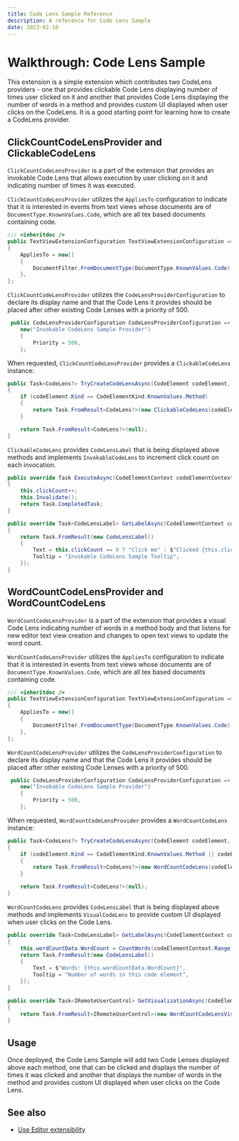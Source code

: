 ```yaml
---
title: Code Lens Sample Reference
description: A reference for Code Lens Sample
date: 2023-02-10
---
```


# Walkthrough: Code Lens Sample

This extension is a simple extension which contributes two CodeLens providers - one that provides clickable Code Lens displaying number of times user clicked on it and another that provides Code Lens displaying the number of words in a method and provides custom UI displayed when user clicks on the CodeLens. It is a good starting point for learning how to create a CodeLens provider.

## ClickCountCodeLensProvider and ClickableCodeLens

`ClickCountCodeLensProvider` is a part of the extension that provides an invokable Code Lens that allows execution by user clicking on it and indicating number of times it was executed.

`ClickCountCodeLensProvider` utilizes the `AppliesTo` configuration to indicate that it is interested in events from text views whose documents are of `DocumentType.KnownValues.Code`, which are all tex based documents containing code.

```csharp
/// <inheritdoc />
public TextViewExtensionConfiguration TextViewExtensionConfiguration => new()
{
    AppliesTo = new[]
    {
        DocumentFilter.FromDocumentType(DocumentType.KnownValues.Code),
    },
};
```

`ClickCountCodeLensProvider` utilizes the `CodeLensProviderConfiguration` to declare its display name and that the Code Lens it provides should be placed after other existing Code Lenses with a priority of 500.

```csharp
 public CodeLensProviderConfiguration CodeLensProviderConfiguration =>
    new("Invokable CodeLens Sample Provider")
    {
        Priority = 500,
    };
```

When requested, `ClickCountCodeLensProvider` provides a `ClickableCodeLens` instance:

```csharp
public Task<CodeLens?> TryCreateCodeLensAsync(CodeElement codeElement, CodeElementContext codeElementContext, CancellationToken token)
{
    if (codeElement.Kind == CodeElementKind.KnownValues.Method)
    {
        return Task.FromResult<CodeLens?>(new ClickableCodeLens(codeElement, this.Extensibility));
    }

    return Task.FromResult<CodeLens?>(null);
}
```

`ClickableCodeLens` provides `CodeLensLabel` that is being displayed above methods and implements `InvokableCodeLens` to increment click count on each invocation.
```csharp
public override Task ExecuteAsync(CodeElementContext codeElementContext, IClientContext clientContext, CancellationToken cancelToken)
{
    this.clickCount++;
    this.Invalidate();
    return Task.CompletedTask;
}

public override Task<CodeLensLabel> GetLabelAsync(CodeElementContext codeElementContext, CancellationToken token)
{
    return Task.FromResult(new CodeLensLabel()
    {
        Text = this.clickCount == 0 ? "Click me" : $"Clicked {this.clickCount} times",
        Tooltip = "Invokable CodeLens Sample Tooltip",
    });
}
```

## WordCountCodeLensProvider and WordCountCodeLens

`WordCountCodeLensProvider` is a part of the extension that provides a visual Code Lens indicating number of words in a method body and that listens for new editor text view creation and changes to open text views to update the word count.

`WordCountCodeLensProvider` utilizes the `AppliesTo` configuration to indicate that it is interested in events from text views whose documents are of `DocumentType.KnownValues.Code`, which are all tex based documents containing code.

```csharp
/// <inheritdoc />
public TextViewExtensionConfiguration TextViewExtensionConfiguration => new()
{
    AppliesTo = new[]
    {
        DocumentFilter.FromDocumentType(DocumentType.KnownValues.Code),
    },
};
```

`WordCountCodeLensProvider` utilizes the `CodeLensProviderConfiguration` to declare its display name and that the Code Lens it provides should be placed after other existing Code Lenses with a priority of 500.

```csharp
 public CodeLensProviderConfiguration CodeLensProviderConfiguration =>
    new("Invokable CodeLens Sample Provider")
    {
        Priority = 500,
    };
```

When requested, `WordCountCodeLensProvider` provides a `WordCountCodeLens` instance:

```csharp
public Task<CodeLens?> TryCreateCodeLensAsync(CodeElement codeElement, CodeElementContext codeElementContext, CancellationToken token)
{
    if (codeElement.Kind == CodeElementKind.KnownValues.Method || codeElement.Kind.IsOfKind(CodeElementKind.KnownValues.Type))
    {
        return Task.FromResult<CodeLens?>(new WordCountCodeLens(codeElement, codeElementContext, this.Extensibility, this));
    }

    return Task.FromResult<CodeLens?>(null);
}
```

`WordCountCodeLens` provides `CodeLensLabel` that is being displayed above methods and implements `VisualCodeLens` to provide custom UI displayed when user clicks on the Code Lens.

```csharp
public override Task<CodeLensLabel> GetLabelAsync(CodeElementContext codeElementContext, CancellationToken token)
{
    this.wordCountData.WordCount = CountWords(codeElementContext.Range);
    return Task.FromResult(new CodeLensLabel()
    {
        Text = $"Words: {this.wordCountData.WordCount}",
        Tooltip = "Number of words in this code element",
    });
}

public override Task<IRemoteUserControl> GetVisualizationAsync(CodeElementContext codeElementContext, IClientContext clientContext, CancellationToken token)
{
    return Task.FromResult<IRemoteUserControl>(new WordCountCodeLensVisual(this.wordCountData));
}
```

## Usage

Once deployed, the Code Lens Sample will add two Code Lenses displayed above each method, one that can be clicked and displays the number of times it was clicked and another that displays the number of words in the method and provides custom UI displayed when user clicks on the Code Lens.

## See also

- [Use Editor extensibility](https://learn.microsoft.com/visualstudio/extensibility/visualstudio.extensibility/editor/editor)